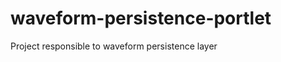 waveform-persistence-portlet
============================

Project responsible to waveform persistence layer
